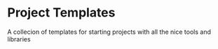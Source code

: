 # Project Templates
A collecion of templates for starting projects with all the nice tools and libraries

